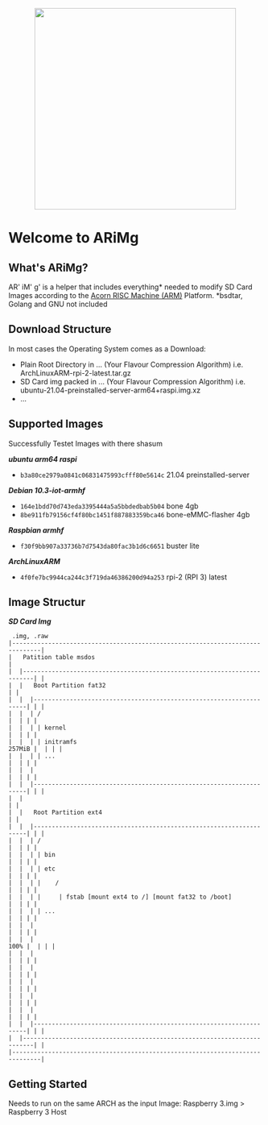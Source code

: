 
<p align="center">
    <img src="https://upload.wikimedia.org/wikipedia/commons/7/77/Arm_logo_2017.svg" width="400">
</p>

# Welcome to ARiMg

## What's ARiMg?

AR' iM' g'  is a helper that includes everything* needed to
modify SD Card Images according to the [Acorn RISC Machine (ARM)](https://en.wikipedia.org/wiki/ARM_architecture) Platform. *bsdtar, Golang and GNU not included

## Download Structure

In most cases the Operating System comes as a Download:

- Plain Root Directory in ... (Your Flavour Compression Algorithm) i.e. ArchLinuxARM-rpi-2-latest.tar.gz
- SD Card img packed in ... (Your Flavour Compression Algorithm) i.e. ubuntu-21.04-preinstalled-server-arm64+raspi.img.xz
- ...

## Supported Images

Successfully Testet Images with there shasum

_**ubuntu  arm64 raspi**_
- `b3a80ce2979a0841c06831475993cfff80e5614c` 21.04 preinstalled-server

_**Debian 10.3-iot-armhf**_
- `164e1bdd70d743eda3395444a5a5bbdedbab5b04` bone 4gb
- `8be911fb79156cf4f80bc1451f887883359bca46` bone-eMMC-flasher 4gb


_**Raspbian armhf**_
- `f30f9bb907a33736b7d7543da80fac3b1d6c6651` buster lite

_**ArchLinuxARM**_
- `4f0fe7bc9944ca244c3f719da46386200d94a253` rpi-2 (RPI 3) latest


## Image Structur

_**SD Card Img**_
```text
 .img, .raw
|------------------------------------------------------------------------------|
|   Patition table msdos                                                       |
|  |-------------------------------------------------------------------------| |
|  |   Boot Partition fat32                                                  | |
|  |  |--------------------------------------------------------------------| | |
|  |  | /                                                               |  | | |
|  |  | | kernel                                                        |  | | |
|  |  | | initramfs                                              257MiB |  | | |
|  |  | | ...                                                           |  | | |
|  |  |                                                                 |  | | |
|  |  |--------------------------------------------------------------------| | |
|  |                                                                         | |
|  |   Root Partition ext4                                                   | |
|  |  |--------------------------------------------------------------------| | |
|  |  | /                                                               |  | | |
|  |  | | bin                                                           |  | | |
|  |  | | etc                                                           |  | | |
|  |  | |    /                                                          |  | | |
|  |  | |     | fstab [mount ext4 to /] [mount fat32 to /boot]          |  | | |
|  |  | | ...                                                           |  | | |
|  |  |                                                                 |  | | |
|  |  |                                                            100% |  | | |
|  |  |                                                                 |  | | |
|  |  |                                                                 |  | | |
|  |  |                                                                 |  | | |
|  |  |                                                                 |  | | |
|  |  |                                                                 |  | | |
|  |  |--------------------------------------------------------------------| | |
|  |-------------------------------------------------------------------------| |
|------------------------------------------------------------------------------|
```

## Getting Started

Needs to run on the same ARCH as the input Image: Raspberry 3.img > Raspberry 3 Host
